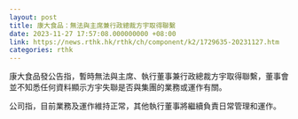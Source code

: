 ```yaml
---
layout: post
title: 康大食品：無法與主席兼行政總裁方宇取得聯繫
date: 2023-11-27 17:57:08.000000000 +08:00
link: https://news.rthk.hk/rthk/ch/component/k2/1729635-20231127.htm
categories: rthk
---
```


康大食品發公告指，暫時無法與主席、執行董事兼行政總裁方宇取得聯繫，董事會並不知悉任何資料顯示方宇失聯是否與集團的業務或運作有關。

公司指，目前業務及運作維持正常，其他執行董事將繼續負責日常管理和運作。
